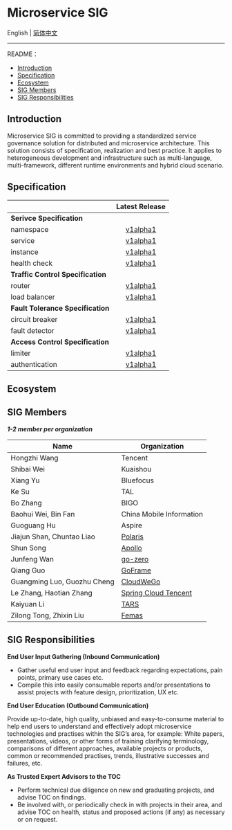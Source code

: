 # Microservice SIG

English | [简体中文](./README-zh.md) 

---

README：

- [Introduction](#introduction)
- [Specification](#specification)
- [Ecosystem](#ecosystem)
- [SIG Members](#sig-members)
- [SIG Responsibilities](#sig-responsibilities)

## Introduction

Microservice SIG is committed to providing a standardized service governance solution for distributed and microservice architecture. This solution consists of specification, realization and best practice. It applies to heterogeneous development and infrastructure such as multi-language, multi-framework, different runtime environments and hybrid cloud scenario. 

## Specification

|                                   |         Latest Release             |  
| :-------------------------------- | :--------------------------------: |
| **Serivce Specification**         |
| namespace       | [v1alpha1](/specification/v1/service-spec/namespace.md) |
| service         | [v1alpha1](/specification/v1/service-spec/service.md) |
| instance        | [v1alpha1](/specification/v1/service-spec/instance.md) |
| health check    | [v1alpha1](/specification/v1/service-spec/healthcheck.md) |
| **Traffic Control Specification** |
| router          | [v1alpha1](/specification/v1/traffic-control-spec/router.md) |
| load balancer   | [v1alpha1](/specification/v1/traffic-control-spec/loadbalancer.md) |
| **Fault Tolerance Specification** |
| circuit breaker | [v1alpha1](/specification/v1/fault-tolerance-spec/circuitbreaker.md) |
| fault detector  | [v1alpha1](/specification/v1/fault-tolerance-spec/faultdetector.md) |
| **Access Control Specification**  |
| limiter         | [v1alpha1](/specification/v1/access-control-spec/limiter.md) |
| authentication  | [v1alpha1](/specification/v1/access-control-spec/authentication.md) |

## Ecosystem

## SIG Members

***1-2 member per organization***

| Name                        | Organization         |
| --------------------------- | -------------------- |
| Hongzhi Wang                | Tencent   |
| Shibai Wei                  | Kuaishou  |
| Xiang Yu                    | Bluefocus |
| Ke Su                       | TAL       |
| Bo Zhang                    | BIGO      |
| Baohui Wei, Bin Fan         | China Mobile Information |
| Guoguang Hu                 | Aspire |
| Jiajun Shan, Chuntao Liao   | [Polaris](https://github.com/polarismesh) |
| Shun Song                   | [Apollo](https://github.com/apolloconfig) |
| Junfeng Wan                 | [go-zero](https://github.com/zeromicro)   |
| Qiang Guo                   | [GoFrame](https://github.com/gogf)        |
| Guangming Luo, Guozhu Cheng | [CloudWeGo](https://github.com/cloudwego) |
| Le Zhang, Haotian Zhang     | [Spring Cloud Tencent](https://github.com/Tencent/spring-cloud-tencent) |
| Kaiyuan Li                  | [TARS](https://github.com/TarsCloud) |
| Zilong Tong, Zhixin Liu     | [Femas](https://github.com/polarismesh/femas) |

## SIG Responsibilities

**End User Input Gathering (Inbound Communication)**

- Gather useful end user input and feedback regarding expectations, pain points, primary use cases etc.
- Compile this into easily consumable reports and/or presentations to assist projects with feature design, prioritization, UX etc.

**End User Education (Outbound Communication)**

Provide up-to-date, high quality, unbiased and easy-to-consume material to help end users to understand and effectively adopt microservice technologies and practises within the SIG’s area, for example: White papers, presentations, videos, or other forms of training clarifying terminology, comparisons of different approaches, available projects or products, common or recommended practises, trends, illustrative successes and failures, etc.

**As Trusted Expert Advisors to the TOC**

- Perform technical due diligence on new and graduating projects, and advise TOC on findings.
- Be involved with, or periodically check in with projects in their area, and advise TOC on health, status and proposed actions (if any) as necessary or on request.
